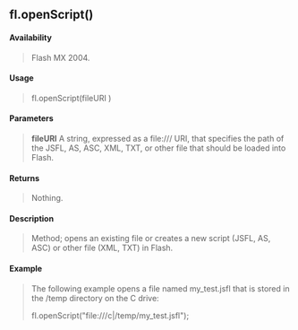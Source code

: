 ## fl.openScript()

#### Availability

> Flash MX 2004.

#### Usage

> fl.openScript(fileURI )

#### Parameters

> **fileURI** A string, expressed as a file:/// URI, that specifies the path of the JSFL, AS, ASC, XML, TXT, or other file that should be loaded into Flash.

#### Returns

> Nothing.

#### Description

> Method; opens an existing file or creates a new script (JSFL, AS, ASC) or other file (XML, TXT) in Flash.

#### Example

> The following example opens a file named my\_test.jsfl that is stored in the /temp directory on the C drive:
>
> fl.openScript("file:///c\|/temp/my\_test.jsfl");
